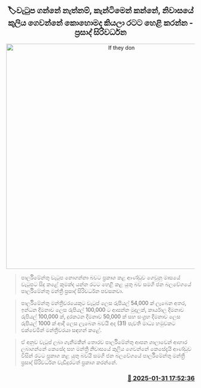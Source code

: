 <p align='center'><b><h2 align='center' title='If they don't get their salary, reveal to the country how you will pay for food from the canteen and house rent - Prasad Siriwardena'>🏷වැටුප ගන්නේ නැත්නම්, කැන්ටිමෙන් කන්නේ, නිවාසයේ කුලිය ගෙවන්නේ කොහොමද කියලා රටට හෙළි කරන්න - ප්‍රසාද් සිරිවර්ධන</h2></b></p>
<p align='center'><img src='https://helakuru.sgp1.cdn.digitaloceanspaces.com/esana/images/lib/prasad-siriwardhana-yy.jpg' width='600' alt='If they don't get their salary, reveal to the country how you will pay for food from the canteen and house rent - Prasad Siriwardena'></p>

> පාර්ලිමේන්තු වැටුප නොගන්නා බවට ප්‍රකාශ කළ ආණ්ඩුව ගෙවුනු මාසයේ වැටුපට සිදු කළේ කුමක්ද යන්න රටට හෙළි කළ යුතු බව සමගි ජන බලවේගයේ පාර්ලිමේන්තු මන්ත්‍රී ප්‍රසාද් සිරිවර්ධන පවසනවා.

> පාර්ලිමේන්තු මන්ත්‍රීවරයෙකුට වැටුප් ලෙස රුපියල් 54,000 ක් ලැබෙන අතර, ඉන්ධන දීමනාව ලෙස රුපියල් 100,000 ට ආසන්න මුදලක්, කාර්යාල දීමනාව රුපියල් 100,000 ක්, දුරකථන දීමනාව 50,000 ක් සහ සංග්‍රහ දීමනාව ලෙස රුපියල් 1000 ක් ආදී ලෙස ලැබෙන බවයි අද (31) පැවති මාධ්‍ය හමුවකට එක්වෙමින් මන්ත්‍රීවරයා සඳහන් කළේ.

> ඒ අනුව වැටුප් ලබා ගැනීමකින් තොරව පාර්ලිමේන්තු ආපන ශාලාවෙන් ආහාර ලබාගන්නේ කෙසේද සහ මන්ත්‍රී නිවාසයේ කුලිය ගෙවන්නේ කෙසේදැයි ආණ්ඩුව විසින් රටට ප්‍රකාශ කළ යුතු බවයි සමගි ජන බලවේගයේ පාර්ලිමේන්තු මන්ත්‍රී ප්‍රසාද් සිරිවර්ධන වැඩිදුරටත් ප්‍රකාශ කරන්නේ.



<h3 align='right'><a href='https://www.helakuru.lk/esana/p/107074/'>📅 2025-01-31 17:52:36</a></h3>
